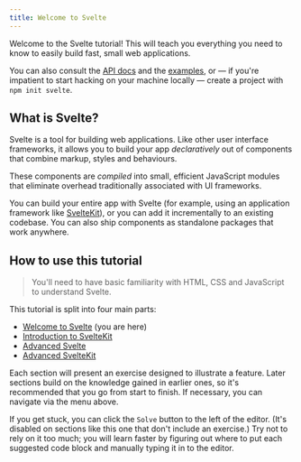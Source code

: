 ```yaml
---
title: Welcome to Svelte
---
```


Welcome to the Svelte tutorial! This will teach you everything you need to know to easily build fast, small web applications.

You can also consult the [API docs](https://svelte.dev/docs) and the [examples](https://svelte.dev/examples), or — if you're impatient to start hacking on your machine locally — create a project with `npm init svelte`.

## What is Svelte?

Svelte is a tool for building web applications. Like other user interface frameworks, it allows you to build your app _declaratively_ out of components that combine markup, styles and behaviours.

These components are _compiled_ into small, efficient JavaScript modules that eliminate overhead traditionally associated with UI frameworks.

You can build your entire app with Svelte (for example, using an application framework like [SvelteKit](https://kit.svelte.dev)), or you can add it incrementally to an existing codebase. You can also ship components as standalone packages that work anywhere.

## How to use this tutorial

> You'll need to have basic familiarity with HTML, CSS and JavaScript to understand Svelte.

This tutorial is split into four main parts:

- [Welcome to Svelte](/tutorial/welcome-to-svelte) (you are here)
- [Introduction to SvelteKit](/tutorial/introducing-sveltekit)
- [Advanced Svelte](/tutorial/tweens)
- [Advanced SvelteKit](/tutorial/advanced-sveltekit)

Each section will present an exercise designed to illustrate a feature. Later sections build on the knowledge gained in earlier ones, so it's recommended that you go from start to finish. If necessary, you can navigate via the menu above.

If you get stuck, you can click the `Solve` button to the left of the editor. (It's disabled on sections like this one that don't include an exercise.) Try not to rely on it too much; you will learn faster by figuring out where to put each suggested code block and manually typing it in to the editor.
